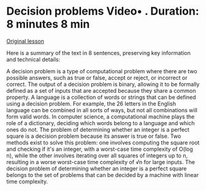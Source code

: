 # Decision problems Video• . Duration: 8 minutes 8 min

[Original lesson](https://www.coursera.org/learn/uol-algorithms-and-data-structures-1/lecture/U1xmR/decision-problems)

Here is a summary of the text in 8 sentences, preserving key information and technical details:

A decision problem is a type of computational problem where there are two possible answers, such as true or false, accept or reject, or incorrect or correct. The output of a decision problem is binary, allowing it to be formally defined as a set of inputs that are accepted because they share a common property. A language is a collection of words or strings that can be defined using a decision problem. For example, the 26 letters in the English language can be combined in all sorts of ways, but not all combinations will form valid words. In computer science, a computational machine plays the role of a dictionary, deciding which words belong to a language and which ones do not. The problem of determining whether an integer is a perfect square is a decision problem because its answer is true or false. Two methods exist to solve this problem: one involves computing the square root and checking if it's an integer, with a worst-case time complexity of O(log n), while the other involves iterating over all squares of integers up to n, resulting in a worse worst-case time complexity of √n for large inputs. The decision problem of determining whether an integer is a perfect square belongs to the set of problems that can be decided by a machine with linear time complexity.

